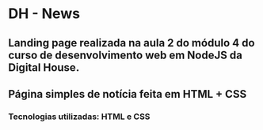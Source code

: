 # DH - News

## Landing page realizada na aula 2 do módulo 4 do curso de desenvolvimento web em NodeJS da Digital House. 

## Página simples de notícia feita em HTML + CSS

### Tecnologias utilizadas: HTML e CSS
